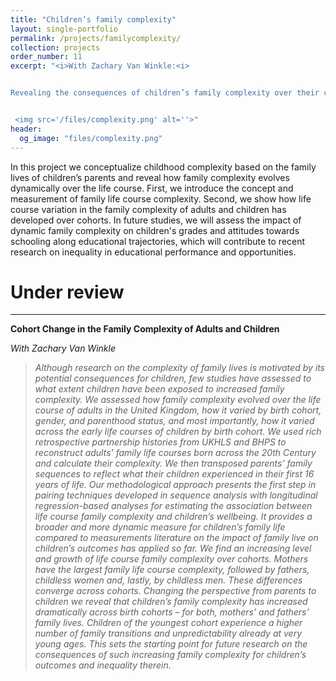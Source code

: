 ```yaml
---
title: "Children’s family complexity"
layout: single-portfolio
permalink: /projects/familycomplexity/
collection: projects
order_number: 11
excerpt: "<i>With Zachary Van Winkle:<i> 


Revealing the consequences of children’s family complexity over their childhood


 <img src='/files/complexity.png' alt=''>"
header: 
  og_image: "files/complexity.png"
---
```


In this project we conceptualize childhood complexity based on the family lives of children’s parents and reveal how family complexity evolves dynamically over the life course. First, we introduce the concept and measurement of family life course complexity. Second, we show how life course variation in the family complexity of adults and children has developed over cohorts. In future studies, we will assess the impact of dynamic family complexity on children's grades and attitudes towards schooling along educational trajectories, which will contribute to recent research on inequality in educational performance and opportunities.



Under review
======
------
**Cohort Change in the Family Complexity of Adults and Children**

<i>With Zachary Van Winkle<i>
> Although research on the complexity of family lives is motivated by its potential consequences for children, few studies have assessed to what extent children have been exposed to increased family complexity. We assessed how family complexity evolved over the life course of adults in the United Kingdom, how it varied by birth cohort, gender, and parenthood status, and most importantly, how it varied across the early life courses of children by birth cohort. We used rich retrospective partnership histories from UKHLS and BHPS to reconstruct adults’ family life courses born across the 20th Century and calculate their complexity. We then transposed parents’ family sequences to reflect what their children experienced in their first 16 years of life. Our methodological approach presents the first step in pairing techniques developed in sequence analysis with longitudinal regression-based analyses for estimating the association between life course family complexity and children’s wellbeing. It provides a broader and more dynamic measure for children’s family life compared to measurements literature on the impact of family live on children’s outcomes has applied so far. 
We find an increasing level and growth of life course family complexity over cohorts. Mothers have the largest family life course complexity, followed by fathers, childless women and, lastly, by childless men. These differences converge across cohorts. Changing the perspective from parents to children we reveal that children’s family complexity has increased dramatically across birth cohorts – for both, mothers’ and fathers’ family lives. Children of the youngest cohort experience a higher number of family transitions and unpredictability already at very young ages. This sets the starting point for future research on the consequences of such increasing family complexity for children’s outcomes and inequality therein.
 


